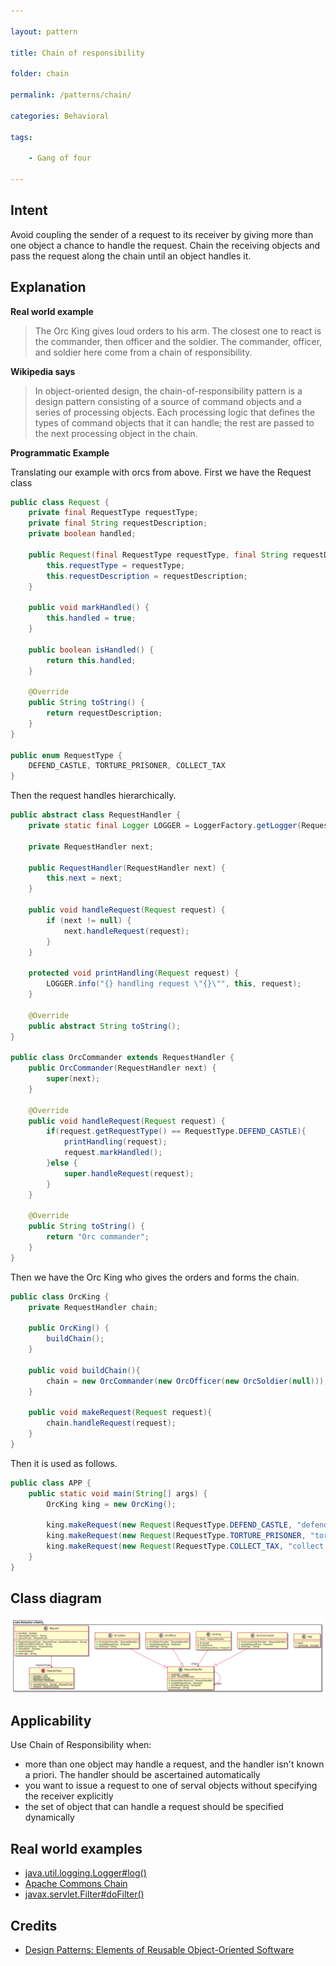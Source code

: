 ```yaml
---

layout: pattern

title: Chain of responsibility

folder: chain

permalink: /patterns/chain/

categories: Behavioral

tags:

	- Gang of four

---
```


## Intent

Avoid coupling the sender of a request to its receiver by giving more than one object a chance to handle the request. Chain the receiving objects and pass the request along the chain until an object handles it.

## Explanation

**Real world example**

> The Orc King gives loud orders to his arm. The closest one to react is the commander, then officer and the soldier. The commander, officer, and soldier here come  from a chain of responsibility. 

**Wikipedia says**

> In object-oriented design, the chain-of-responsibility pattern is a design pattern consisting of a source of command objects and a series of processing objects. Each processing logic that defines the types of command objects that it can handle; the rest are passed to the next processing object in the chain.

**Programmatic Example**

Translating our example with orcs from above. First we have the Request class

```java
public class Request {
    private final RequestType requestType;
    private final String requestDescription;
    private boolean handled;

    public Request(final RequestType requestType, final String requestDescription) {
        this.requestType = requestType;
        this.requestDescription = requestDescription;
    }

    public void markHandled() {
        this.handled = true;
    }

    public boolean isHandled() {
        return this.handled;
    }

    @Override
    public String toString() {
        return requestDescription;
    }
}

public enum RequestType {
    DEFEND_CASTLE, TORTURE_PRISONER, COLLECT_TAX
}
```



Then the request handles hierarchically.

```java
public abstract class RequestHandler {
    private static final Logger LOGGER = LoggerFactory.getLogger(RequestHandler.class);

    private RequestHandler next;

    public RequestHandler(RequestHandler next) {
        this.next = next;
    }

    public void handleRequest(Request request) {
        if (next != null) {
            next.handleRequest(request);
        }
    }

    protected void printHandling(Request request) {
        LOGGER.info("{} handling request \"{}\"", this, request);
    }

    @Override
    public abstract String toString();
}

public class OrcCommander extends RequestHandler {
    public OrcCommander(RequestHandler next) {
        super(next);
    }

    @Override
    public void handleRequest(Request request) {
        if(request.getRequestType() == RequestType.DEFEND_CASTLE){
            printHandling(request);
            request.markHandled();
        }else {
            super.handleRequest(request);
        }
    }

    @Override
    public String toString() {
        return "Orc commander";
    }
}
```

Then we have the Orc King who gives the orders and forms the chain.

```java
public class OrcKing {
    private RequestHandler chain;

    public OrcKing() {
        buildChain();
    }

    public void buildChain(){
        chain = new OrcCommander(new OrcOfficer(new OrcSoldier(null)));
    }

    public void makeRequest(Request request){
        chain.handleRequest(request);
    }
}

```

Then it is used as follows.

```java
public class APP {
    public static void main(String[] args) {
        OrcKing king = new OrcKing();

        king.makeRequest(new Request(RequestType.DEFEND_CASTLE, "defend castle"));
        king.makeRequest(new Request(RequestType.TORTURE_PRISONER, "torture prisoner"));
        king.makeRequest(new Request(RequestType.COLLECT_TAX, "collect tax"));
    }
}
```

## Class diagram

![alt text](./etc/chain.urm.png "Chain of Responsibility class diagram")

## Applicability

Use Chain of Responsibility when:

* more than one object may handle a request, and the handler isn't known a priori. The handler should be ascertained automatically
* you want to issue a request to one of serval objects without specifying the receiver explicitly
* the set of object that can handle a request should be specified dynamically

## Real world examples

* [java.util.logging.Logger#log()](http://docs.oracle.com/javase/8/docs/api/java/util/logging/Logger.html#log%28java.util.logging.Level,%20java.lang.String%29)
* [Apache Commons Chain](https://commons.apache.org/proper/commons-chain/index.html)
* [javax.servlet.Filter#doFilter()](http://docs.oracle.com/javaee/7/api/javax/servlet/Filter.html#doFilter-javax.servlet.ServletRequest-javax.servlet.ServletResponse-javax.servlet.FilterChain-)

## Credits

* [Design Patterns: Elements of Reusable Object-Oriented Software](http://www.amazon.com/Design-Patterns-Elements-Reusable-Object-Oriented/dp/0201633612)